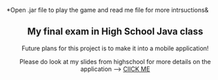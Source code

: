 <p>*Open .jar file to play the game and read me file for more intrsuctions&</p>
<h2 align="center">My final exam in High School Java class</h2>
<p align="center">Future plans for this project is to make it into a mobile application!<p>
<p align="center">Please do look at my slides from highschool for more details on the application --> <a target="_blank" href="https://marvinbolanos.dev/">ClICK ME</a><p>
